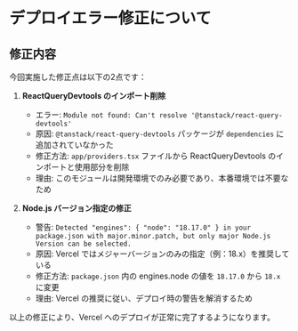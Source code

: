 # デプロイエラー修正について

## 修正内容

今回実施した修正点は以下の2点です：

1. **ReactQueryDevtools のインポート削除**
   - エラー: `Module not found: Can't resolve '@tanstack/react-query-devtools'`
   - 原因: `@tanstack/react-query-devtools` パッケージが `dependencies` に追加されていなかった
   - 修正方法: `app/providers.tsx` ファイルから ReactQueryDevtools のインポートと使用部分を削除
   - 理由: このモジュールは開発環境でのみ必要であり、本番環境では不要なため

2. **Node.js バージョン指定の修正**
   - 警告: `Detected "engines": { "node": "18.17.0" } in your package.json with major.minor.patch, but only major Node.js Version can be selected.`
   - 原因: Vercel ではメジャーバージョンのみの指定（例：18.x）を推奨している
   - 修正方法: `package.json` 内の engines.node の値を `18.17.0` から `18.x` に変更
   - 理由: Vercel の推奨に従い、デプロイ時の警告を解消するため

以上の修正により、Vercel へのデプロイが正常に完了するようになります。